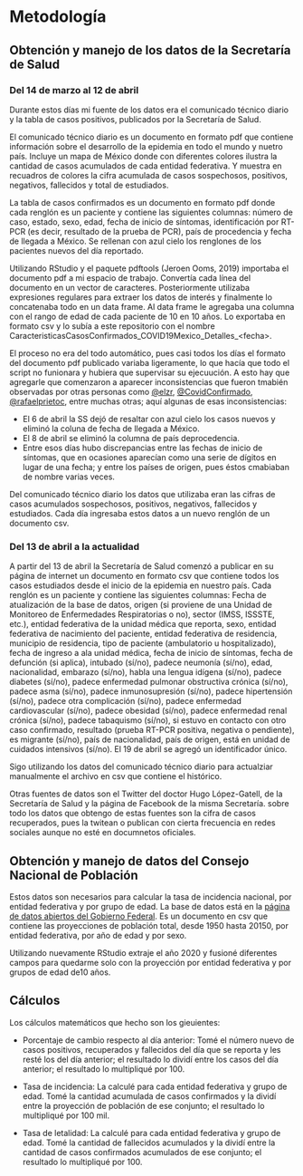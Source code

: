 # Metodología
## Obtención y manejo de los datos de la Secretaría de Salud
### Del 14 de marzo al 12 de abril
Durante estos días mi fuente de los datos era el comunicado técnico diario y la tabla de casos positivos, publicados por la Secretaría de Salud.

El comunicado técnico diario es un documento en formato pdf que contiene información sobre el desarrollo de la epidemia en todo el mundo y nuetro país. Incluye un mapa de México donde con diferentes colores ilustra la cantidad de casos acumulados de cada entidad federativa. Y muestra en recuadros de colores la cifra acumulada de casos sospechosos, positivos, negativos, fallecidos y total de estudiados.

La tabla de casos confirmados es un documento en formato pdf donde cada renglón es un paciente y contiene las siguientes columnas: número de caso, estado, sexo, edad, fecha de inicio de síntomas, identificación por RT-PCR (es decir, resultado de la prueba de PCR), país de procedencia y fecha de llegada a México. Se rellenan con azul cielo los renglones de los pacientes nuevos del día reportado.

Utilizando RStudio y el paquete pdftools (Jeroen Ooms, 2019) importaba el documento pdf a mi espacio de trabajo. Convertía cada línea del documento en un vector de caracteres. Posteriormente utilizaba expresiones regulares para extraer los datos de interés y finalmente lo concatenaba todo en un data frame. Al data frame le agregaba una columna con el rango de edad de cada paciente de 10 en 10 años. Lo exportaba en formato csv y lo subía a este repositorio con el nombre CaracteristicasCasosConfirmados_COVID19Mexico_Detalles_\<fecha\>.

El proceso no era del todo automático, pues casi todos los días el formato del documento pdf publicado variaba ligeramente, lo que hacía que todo el script no funionara y hubiera que supervisar su ejecuución. A esto hay que agregarle que comenzaron a aparecer inconsistencias que fueron tmabién observadas por otras personas como [@elzr](https://twitter.com/elzr), [@CovidConfirmado](https://twitter.com/CovidConfirmado), [@rafaelprietoc](https://twitter.com/rafaelprietoc), entre muchas otras; aquí algunas de esas inconsistencias:

- El 6 de abril la SS dejó de resaltar con azul cielo los casos nuevos y eliminó la coluna de fecha de llegada a México.
- El 8 de abril se eliminó la columna de país deprocedencia.
- Entre esos días hubo discrepancias entre las fechas de inicio de síntomas, que en ocasiones aparecían como una serie de dígitos en lugar de una fecha; y entre los países de origen, pues éstos cmabiaban de nombre varias veces.

Del comunicado técnico diario los datos que utilizaba eran las cifras de casos acumulados sospechosos, positivos, negativos, fallecidos y estudiados. Cada día ingresaba estos datos a un nuevo renglón de un documento csv.

### Del 13 de abril a la actualidad
A partir del 13 de abril la Secretaría de Salud comenzó a publicar en su página de internet un documento en formato csv que contiene todos los casos estudiados desde el inicio de la epidemia en nuestro país. Cada renglón es un paciente y contiene las siguientes columnas: Fecha de atualización de la base de datos, origen (si proviene de una Unidad de Monitoreo de Enfermedades Respiratorias o no), sector (IMSS, ISSSTE, etc.), entidad federativa de la unidad médica que reporta, sexo, entidad federativa de nacimiento del paciente, entidad federativa de residencia, municipio de residencia, tipo de paciente (ambulatorio u hospitalizado), fecha de ingreso a ala unidad médica, fecha de inicio de síntomas, fecha de defunción (si aplica), intubado (sí/no), padece neumonía (sí/no), edad, nacionalidad, embarazo (sí/no), habla una lengua idígena (sí/no), padece diabetes (sí/no), padece enfermedad pulmonar obstructiva crónica (sí/no), padece asma (sí/no), padece inmunosupresión (sí/no), padece hipertensión (sí/no), padece otra complicación (sí/no), padece enfermedad cardiovascular (sí/no), padece obesidad (sí/no), padece enfermedad renal crónica (sí/no), padece tabaquismo (sí/no), si estuvo en contacto con otro caso confirmado, resultado (prueba RT-PCR positiva, negativa o pendiente), es migrante (sí/no), país de nacionalidad, país de origen, está en unidad de cuidados intensivos (sí/no). El 19 de abril se agregó un identificador único.

Sigo utilizando los datos del comunicado técnico diario para actualziar manualmente el archivo en csv que contiene el histórico.

Otras fuentes de datos son el Twitter del doctor Hugo López-Gatell, de la Secretaría de Salud y la página de Facebook de la misma Secretaría. sobre todo los datos que obtengo de estas fuentes son la cifra de casos recuperados, pues la twitean o publican con cierta frecuencia en redes sociales aunque no esté en documnetos oficiales.

## Obtención y manejo de datos del Consejo Nacional de Población
Estos datos son necesarios para calcular la tasa de incidencia nacional, por entidad federativa y por grupo de edad. La base de datos está en la [página de datos abiertos del Gobierno Federal](https://datos.gob.mx/busca/dataset/proyecciones-de-la-poblacion-de-mexico-y-de-las-entidades-federativas-2016-2050/resource/ed3bb2f4-655a-4224-ad76-e1e800e4ff9c). Es un documento en csv que contiene las proyecciones de población total, desde 1950 hasta 20150, por entidad federativa, por año de edad y por sexo.

Utilizando nuevamente RStudio extraje el año 2020 y fusioné diferentes campos para quedarme solo con la proyección por entidad federativa y por grupos de edad de10 años.

## Cálculos
Los cálculos matemáticos que hecho son los gieuientes:

- Porcentaje de cambio respecto al día anterior: Tomé el número nuevo de casos positivos, recuperados y fallecidos del día que se reporta y les resté los del día anterior; el resultado lo dividí entre los casos del día anterior; el resultado lo multipliqué por 100.

- Tasa de incidencia: La calculé para cada entidad federativa y grupo de edad. Tomé la cantidad acumulada de casos confirmados y la dividí entre la proyección de población de ese conjunto; el resultado lo multipliqué por 100 mil.

- Tasa de letalidad: La calculé para cada entidad federativa y grupo de edad. Tomé la cantidad de fallecidos acumulados y la dividí entre la cantidad de casos confirmados acumulados de ese conjunto; el resultado lo multipliqué por 100.




